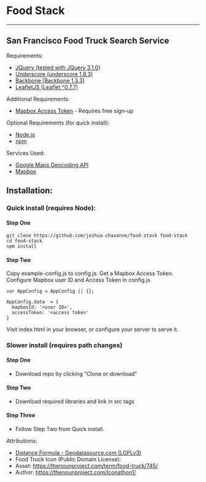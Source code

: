 # Food Stack
___
## San Francisco Food Truck Search Service

Requirements:
 * [JQuery (tested with JQuery 3.1.0)](https://jquery.com/download/)
 * [Underscore (underscore 1.8.3)](http://underscorejs.org/)
 * [Backbone (Backbone 1.3.3)](http://backbonejs.org/)
 * [LeafletJS (Leaflet ^0.7.7)](http://leafletjs.com/)

Additional Requirements:
 * [Mapbox Access Token](https://www.mapbox.com/studio/account/tokens/) - Requires free sign-up

Optional Requirements (for quick install):
 * [Node.js](https://nodejs.org)
 * [npm](https://npmjs.com)

Services Used:
 * [Google Maps Geocoding API](https://developers.google.com/maps/documentation/geocoding/intro)
 * [Mapbox](https://www.mapbox.com/)

## Installation:

### Quick install (requires Node):

#### Step One
```
git clone https://github.com/joshua-chavanne/food-stack food-stack
cd food-stack
npm install
```
#### Step Two
Copy example-config.js to config.js.
Get a Mapbox Access Token.
Configure Mapbox user ID and Access Token in config.js

```
var AppConfig = AppConfig || {};

AppConfig.data  = {
  mapboxId: '<user ID>',
  accessToken: '<access token'
}
```

Visit index.html in your browser, or configure your server to serve it.

### Slower install (requires path changes)
#### Step One
 * Download repo by clicking "Clone or download"
#### Step Two
 * Download required libraries and link in src tags
#### Step Three
* Follow Step Two from Quick install.


Attributions:
 - [Distance Formula - Geodatasource.com (LGPLv3)](http://www.geodatasource.com/developers/javascript)
 - Food Truck Icon (Public Domain License):
  - Asset: https://thenounproject.com/term/food-truck/745/
  - Author: https://thenounproject.com/Iconathon1/
